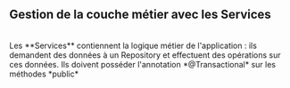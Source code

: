 ## Gestion de la couche métier avec les Services
<br>
Les **Services** contiennent la logique métier de l'application : ils demandent des données à un Repository et effectuent des opérations sur ces données.
Ils doivent posséder l'annotation *@Transactional* sur les méthodes *public* 